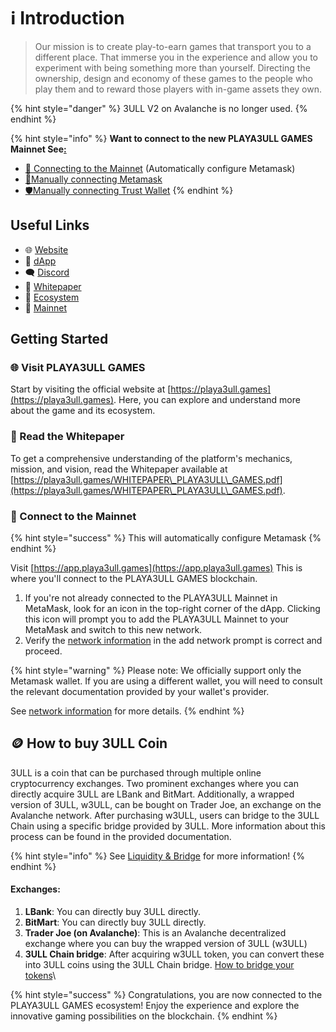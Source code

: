 # ℹ Introduction

> Our mission is to create play-to-earn games that transport you to a different place. That immerse you in the experience and allow you to experiment with being something more than yourself. Directing the ownership, design and economy of these games to the people who play them and to reward those players with in-game assets they own.

{% hint style="danger" %}
3ULL V2 on Avalanche is no longer used.
{% endhint %}

{% hint style="info" %}
**Want to connect to the new PLAYA3ULL GAMES Mainnet See**[**:**](./#connect-to-the-mainnet)

* [🚀 Connecting to the Mainnet](./#connect-to-the-mainnet) (Automatically configure Metamask)
* [🦊Manually connecting Metamask](chain/mainnet.md#metamask)
* [🛡️Manually connecting Trust Wallet](chain/mainnet.md#trust-wallet)
{% endhint %}

## Useful Links

* 🌐 [Website](https://playa3ull.games)
* 🐂 [dApp](https://app.playa3ull.games)
* 🗨️ [Discord](https://discord.com/invite/playa3ull)
* 📃 [Whitepaper](https://playa3ull.games/WHITEPAPER\_PLAYA3ULL\_GAMES.pdf)
* 🌱 [Ecosystem](playa3ull-games/ecosystem/)
* 🚀 [Mainnet](chain/mainnet.md)

## Getting Started

### 🌐 Visit PLAYA3ULL GAMES

Start by visiting the official website at [https://playa3ull.games](https://playa3ull.games). Here, you can explore and understand more about the game and its ecosystem.

### 📃 Read the Whitepaper

To get a comprehensive understanding of the platform's mechanics, mission, and vision, read the Whitepaper available at [https://playa3ull.games/WHITEPAPER\_PLAYA3ULL\_GAMES.pdf](https://playa3ull.games/WHITEPAPER\_PLAYA3ULL\_GAMES.pdf).

### 🚀 Connect to the Mainnet

{% hint style="success" %}
This will automatically configure Metamask
{% endhint %}

Visit [https://app.playa3ull.games](https://app.playa3ull.games) This is where you'll connect to the PLAYA3ULL GAMES blockchain.

1. If you're not already connected to the PLAYA3ULL Mainnet in MetaMask, look for an icon in the top-right corner of the dApp. Clicking this icon will prompt you to add the PLAYA3ULL Mainnet to your MetaMask and switch to this new network.
2. Verify the [network information](chain/mainnet.md) in the add network prompt is correct and proceed.

{% hint style="warning" %}
Please note: We officially support only the Metamask wallet. If you are using a different wallet, you will need to consult the relevant documentation provided by your wallet's provider.

See [network information](chain/mainnet.md#network-information) for more details.
{% endhint %}

## 🪙 How to buy 3ULL Coin

3ULL is a coin that can be purchased through multiple online cryptocurrency exchanges. Two prominent exchanges where you can directly acquire 3ULL are LBank and BitMart. Additionally, a wrapped version of 3ULL, w3ULL, can be bought on Trader Joe, an exchange on the Avalanche network. After purchasing w3ULL, users can bridge to the 3ULL Chain using a specific bridge provided by 3ULL. More information about this process can be found in the provided documentation.

{% hint style="info" %}
See [Liquidity & Bridge](playa3ull-games/liquidity-and-bridge/) for more information!
{% endhint %}

#### Exchanges:

1. **LBank**: You can directly buy 3ULL directly.
2. **BitMart**: You can directly buy 3ULL directly.
3. **Trader Joe (on Avalanche)**: This is an Avalanche decentralized exchange where you can buy the wrapped version of 3ULL (w3ULL)
4. **3ULL Chain bridge**: After acquiring w3ULL token, you can convert these into 3ULL coins using the 3ULL Chain bridge. [How to bridge your tokens](playa3ull-games/liquidity-and-bridge/bridging-your-tokens.md)\


{% hint style="success" %}
Congratulations, you are now connected to the PLAYA3ULL GAMES ecosystem! Enjoy the experience and explore the innovative gaming possibilities on the blockchain.
{% endhint %}
